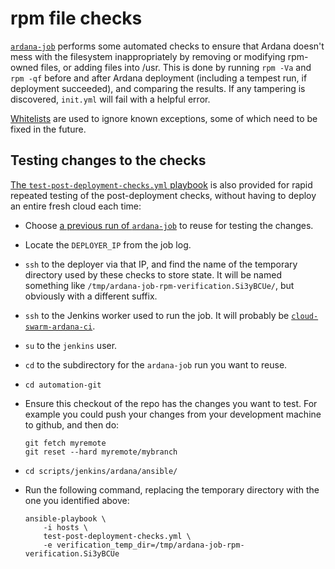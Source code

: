 # rpm file checks

[`ardana-job`](testing.md) performs some automated checks to ensure
that Ardana doesn't mess with the filesystem inappropriately by
removing or modifying rpm-owned files, or adding files into /usr.
This is done by running `rpm -Va` and `rpm -qf` before and after
Ardana deployment (including a tempest run, if deployment succeeded),
and comparing the results.  If any tampering is discovered, `init.yml`
will fail with a helpful error.

[Whitelists](../../scripts/jenkins/ardana/ansible/files/) are used to
ignore known exceptions, some of which need to be fixed in the future.

## Testing changes to the checks

[The `test-post-deployment-checks.yml`
playbook](../../scripts/jenkins/ardana/ansible/test-post-deployment-checks.yml)
is also provided for rapid repeated testing of the post-deployment
checks, without having to deploy an entire fresh cloud each time:

-   Choose [a previous run of
    `ardana-job`](https://ci.suse.de/job/ardana-job/) to reuse for
    testing the changes.

-   Locate the `DEPLOYER_IP` from the job log.

-   `ssh` to the deployer via that IP, and find the name of the
    temporary directory used by these checks to store state.  It will
    be named something like
    `/tmp/ardana-job-rpm-verification.Si3yBCUe/`, but obviously with a
    different suffix.

-   `ssh` to the Jenkins worker used to run the job.  It will probably
    be [`cloud-swarm-ardana-ci`](https://ci.suse.de/computer/cloud-swarm-ardana-ci/).

-   `su` to the `jenkins` user.

-   `cd` to the subdirectory for the `ardana-job` run you want to
    reuse.

-   `cd automation-git`

-   Ensure this checkout of the repo has the changes you want to test.
    For example you could push your changes from your development
    machine to github, and then do:

        git fetch myremote
        git reset --hard myremote/mybranch

-   `cd scripts/jenkins/ardana/ansible/`

-   Run the following command, replacing the temporary directory with
    the one you identified above:

        ansible-playbook \
            -i hosts \
            test-post-deployment-checks.yml \
            -e verification_temp_dir=/tmp/ardana-job-rpm-verification.Si3yBCUe

